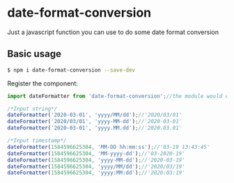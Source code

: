 # date-format-conversion
Just a javascript function you can use to do some date format conversion

## Basic usage
```bash
$ npm i date-format-conversion --save-dev
```
Register the component:    
```js
import dateFormatter from 'date-format-conversion';//the module would export a function, you can rename it

/*Input string*/
dateFormatter('2020-03-01', 'yyyy/MM/dd');//'2020/03/01'
dateFormatter('2020/03/01', 'yyyy-MM-dd');//'2020-03-01'
dateFormatter('2020-03-01', 'yyyy.MM.dd');//'2020.03.01'

/*Input timestamp*/
dateFormatter(1584596625304, 'MM-DD hh:mm:ss');//'03-19 13:43:45'
dateFormatter(1584596625304, 'MM-yyyy-dd');//'03-2020-19'
dateFormatter(1584596625304, 'yyyy-MM-dd');//'2020-03-19'
dateFormatter(1584596625304, 'yyyy/MM/dd');//'2020/03/19'
dateFormatter(1584596625304, 'yyyy:MM:dd');//'2020:03:19'
```
